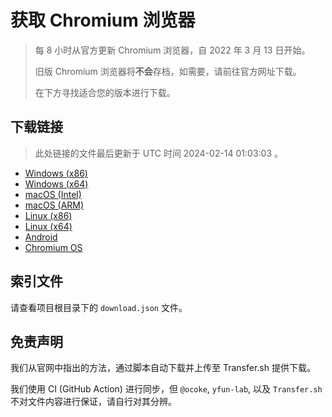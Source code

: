 # 获取 Chromium 浏览器

> 每 8 小时从官方更新 Chromium 浏览器，自 2022 年 3 月 13 日开始。
> 
> 旧版 Chromium 浏览器将**不会**存档，如需要，请前往官方网址下载。
>
> 在下方寻找适合您的版本进行下载。

## 下载链接

> 此处链接的文件最后更新于 UTC 时间 2024-02-14 01:03:03
。

- [Windows (x86)](https://transfer.sh/2HArIPwFcB/Win.zip)
- [Windows (x64)](https://transfer.sh/BjGc8KoVUR/Win_x64.zip)
- [macOS (Intel)](https://transfer.sh/ugMRV7qfem/Mac.zip)
- [macOS (ARM)](https://transfer.sh/AJdi7MEavo/Mac_Arm.zip)
- [Linux (x86)](https://transfer.sh/YDtaxocey2/Linux.zip)
- [Linux (x64)](https://transfer.sh/lNhYsw8Qll/Linux_x64.zip)
- [Android](https://transfer.sh/lPqxaJN22M/Android.zip)
- [Chromium OS](https://transfer.sh/6X7cIPoiEQ/Linux_ChromiumOS_Full.zip)

## 索引文件

请查看项目根目录下的 `download.json` 文件。

## 免责声明

我们从官网中指出的方法，通过脚本自动下载并上传至 Transfer.sh 提供下载。

我们使用 CI (GitHub Action) 进行同步，但 `@ocoke`, `yfun-lab`, 以及 `Transfer.sh` 不对文件内容进行保证，请自行对其分辨。
